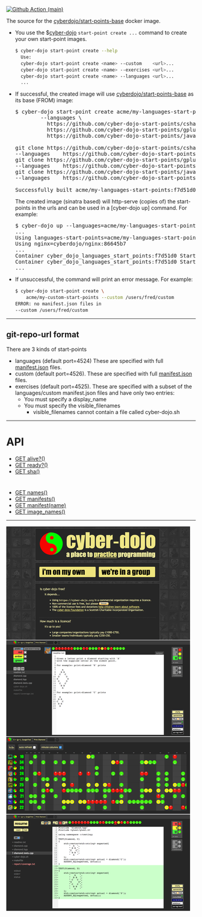 
[![Github Action (main)](https://github.com/cyber-dojo/start-points-base/actions/workflows/main.yml/badge.svg)](https://github.com/cyber-dojo/start-points-base/actions)

The source for the [cyberdojo/start-points-base](https://hub.docker.com/r/cyberdojo/start-points-base) docker image.

* You use the $[cyber-dojo](https://github.com/cyber-dojo/commander/blob/master/cyber-dojo) ```start-point create ...``` command to create your own start-point images.
  ```bash
  $ cyber-dojo start-point create --help
    Use:
    cyber-dojo start-point create <name> --custom    <url>...
    cyber-dojo start-point create <name> --exercises <url>...
    cyber-dojo start-point create <name> --languages <url>...
    ...
  ```

* If successful, the created image <name> will use [cyberdojo/start-points-base](https://hub.docker.com/r/cyberdojo/start-points-base) as its base (FROM) image: 
  <pre>
  $ cyber-dojo start-point create acme/my-languages-start-points:f7d51d0 \
          --languages \
            https://github.com/cyber-dojo-start-points/csharp-nunit         \
            https://github.com/cyber-dojo-start-points/gplusplus-googlemock \
            https://github.com/cyber-dojo-start-points/java-junit
  
  git clone https://github.com/cyber-dojo-start-points/csharp-nunit
  --languages 	 https://github.com/cyber-dojo-start-points/csharp-nunit
  git clone https://github.com/cyber-dojo-start-points/gplusplus-googlemock
  --languages 	 https://github.com/cyber-dojo-start-points/gplusplus-googlemock
  git clone https://github.com/cyber-dojo-start-points/java-junit
  --languages 	 https://github.com/cyber-dojo-start-points/java-junit
  
  Successfully built acme/my-languages-start-points:f7d51d0
  </pre>

  The created image (sinatra based) will http-serve (copies of) the start-points in the urls and can be used 
  in a [cyber-dojo up] command. For example:

  <pre>
  $ cyber-dojo up --languages=acme/my-languages-start-points:f7d51d0
  ...
  Using languages-start-points=acme/my-languages-start-points:f7d51d0
  Using nginx=cyberdojo/nginx:86645b7
  ...
  Container cyber_dojo_languages_start_points:f7d51d0 Starting
  Container cyber_dojo_languages_start_points:f7d51d0 Started
  ...
  </pre>


* If unsuccessful, the command will print an error message. For example:
  ```bash
  $ cyber-dojo start-point create \
      acme/my-custom-start-points --custom /users/fred/custom
  ERROR: no manifest.json files in
  --custom /users/fred/custom
  ```

- - - -

## git-repo-url format
There are 3 kinds of start-points
- languages (default port=4524) These are specified with full [manifest.json](https://blog.cyber-dojo.org/2016/08/cyber-dojo-start-points-manifestjson.html) files. 
- custom (default port=4526). These are specified with full [manifest.json](https://blog.cyber-dojo.org/2016/08/cyber-dojo-start-points-manifestjson.html) files. 
- exercises (default port=4525). These are specified with a subset of the languages/custom manifest.json files and have only two entries:
  - You must specify a display_name
  - You must specify the visible_filenames
    - visible_filenames cannot contain a file called cyber-dojo.sh

- - - -
# API
- [GET alive?()](docs/api.md#get-alive)
- [GET ready?()](docs/api.md#get-ready)
- [GET sha()](docs/api.md#get-sha)
#
- [GET names()](docs/api.md#get-names)
- [GET manifests()](docs/api.md#get-manifests)
- [GET manifest(name)](docs/api.md#get-manifestname)
- [GET image_names()](docs/api.md#get-image_names)

- - - -

![cyber-dojo.org home page](https://github.com/cyber-dojo/cyber-dojo/blob/master/shared/home_page_snapshot.png)
